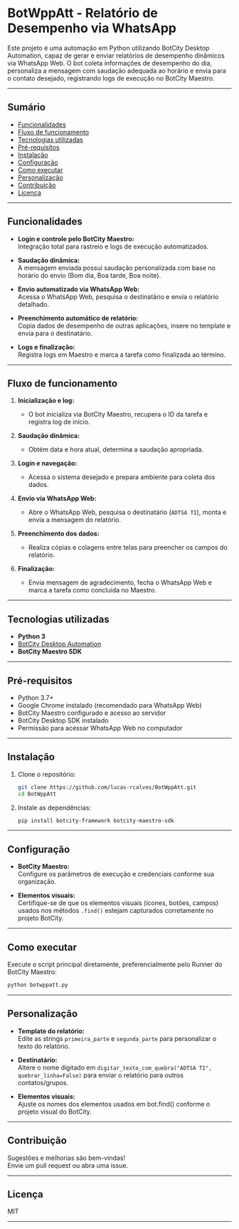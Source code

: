 # BotWppAtt - Relatório de Desempenho via WhatsApp

Este projeto é uma automação em Python utilizando BotCity Desktop Automation, capaz de gerar e enviar relatórios de desempenho dinâmicos via WhatsApp Web. O bot coleta informações de desempenho do dia, personaliza a mensagem com saudação adequada ao horário e envia para o contato desejado, registrando logs de execução no BotCity Maestro.

---

## Sumário

- [Funcionalidades](#funcionalidades)
- [Fluxo de funcionamento](#fluxo-de-funcionamento)
- [Tecnologias utilizadas](#tecnologias-utilizadas)
- [Pré-requisitos](#pré-requisitos)
- [Instalação](#instalação)
- [Configuração](#configuração)
- [Como executar](#como-executar)
- [Personalização](#personalização)
- [Contribuição](#contribuição)
- [Licença](#licença)

---

## Funcionalidades

- **Login e controle pelo BotCity Maestro:**  
  Integração total para rastreio e logs de execução automatizados.

- **Saudação dinâmica:**  
  A mensagem enviada possui saudação personalizada com base no horário do envio (Bom dia, Boa tarde, Boa noite).

- **Envio automatizado via WhatsApp Web:**  
  Acessa o WhatsApp Web, pesquisa o destinatário e envia o relatório detalhado.

- **Preenchimento automático de relatório:**  
  Copia dados de desempenho de outras aplicações, insere no template e envia para o destinatário.

- **Logs e finalização:**  
  Registra logs em Maestro e marca a tarefa como finalizada ao término.

---

## Fluxo de funcionamento

1. **Inicialização e log:**  
   - O bot inicializa via BotCity Maestro, recupera o ID da tarefa e registra log de início.

2. **Saudação dinâmica:**  
   - Obtém data e hora atual, determina a saudação apropriada.

3. **Login e navegação:**  
   - Acessa o sistema desejado e prepara ambiente para coleta dos dados.

4. **Envio via WhatsApp Web:**  
   - Abre o WhatsApp Web, pesquisa o destinatário (`ADTSA TI`), monta e envia a mensagem do relatório.

5. **Preenchimento dos dados:**  
   - Realiza cópias e colagens entre telas para preencher os campos do relatório.

6. **Finalização:**  
   - Envia mensagem de agradecimento, fecha o WhatsApp Web e marca a tarefa como concluída no Maestro.

---

## Tecnologias utilizadas

- **Python 3**
- [BotCity Desktop Automation](https://github.com/botcity-dev/botcity-framework)
- **BotCity Maestro SDK**

---

## Pré-requisitos

- Python 3.7+
- Google Chrome instalado (recomendado para WhatsApp Web)
- BotCity Maestro configurado e acesso ao servidor
- BotCity Desktop SDK instalado
- Permissão para acessar WhatsApp Web no computador

---

## Instalação

1. Clone o repositório:

    ```bash
    git clone https://github.com/lucas-rcalves/BotWppAtt.git
    cd BotWppAtt
    ```

2. Instale as dependências:

    ```bash
    pip install botcity-framework botcity-maestro-sdk
    ```

---

## Configuração

- **BotCity Maestro:**  
  Configure os parâmetros de execução e credenciais conforme sua organização.

- **Elementos visuais:**  
  Certifique-se de que os elementos visuais (ícones, botões, campos) usados nos métodos `.find()` estejam capturados corretamente no projeto BotCity.

---

## Como executar

Execute o script principal diretamente, preferencialmente pelo Runner do BotCity Maestro:

```bash
python botwppatt.py
```

---

## Personalização

- **Template do relatório:**  
  Edite as strings `primeira_parte` e `segunda_parte` para personalizar o texto do relatório.

- **Destinatário:**  
  Altere o nome digitado em `digitar_texto_com_quebra("ADTSA TI", quebrar_linha=False)` para enviar o relatório para outros contatos/grupos.

- **Elementos visuais:**  
  Ajuste os nomes dos elementos usados em bot.find() conforme o projeto visual do BotCity.

---

## Contribuição

Sugestões e melhorias são bem-vindas!  
Envie um pull request ou abra uma issue.

---

## Licença

MIT

---
